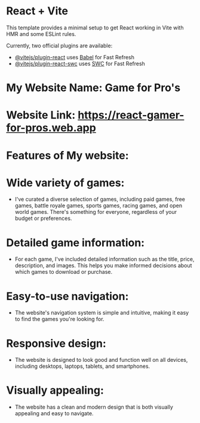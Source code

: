 # React + Vite

This template provides a minimal setup to get React working in Vite with HMR and some ESLint rules.

Currently, two official plugins are available:

- [@vitejs/plugin-react](https://github.com/vitejs/vite-plugin-react/blob/main/packages/plugin-react/README.md) uses [Babel](https://babeljs.io/) for Fast Refresh
- [@vitejs/plugin-react-swc](https://github.com/vitejs/vite-plugin-react-swc) uses [SWC](https://swc.rs/) for Fast Refresh


# My Website Name: Game for Pro's
# Website Link: https://react-gamer-for-pros.web.app

# Features of My website:

# Wide variety of games:

- I've curated a diverse selection of games, including paid games, free games, battle royale games, sports games, racing games, and open world games. There's something for everyone, regardless of your budget or preferences.

# Detailed game information:

- For each game, I've included detailed information such as the title, price, description, and images. This helps you make informed decisions about which games to download or purchase.

# Easy-to-use navigation:

- The website's navigation system is simple and intuitive, making it easy to find the games you're looking for.

# Responsive design:

- The website is designed to look good and function well on all devices, including desktops, laptops, tablets, and smartphones.

# Visually appealing: 

- The website has a clean and modern design that is both visually appealing and easy to navigate.

